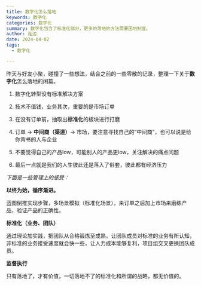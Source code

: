 ```yaml
---
title: 数字化怎么落地
keywords: 数字化
categories: 数字化
summary: 数字化包含了标准化部分，更多的落地的方法需要因地制宜。
author: 连边
date: 2024-04-02
tags:
  - 数字化

---
```




昨天与好友小聚，碰撞了一些想法，结合之前的一些零散的记录，整理一下关于**数字化**怎么落地的闲篇。

1. 数字化转型没有标准解决方案

2. 技术不值钱，业务其次，重要的是市场订单

3. 在没有订单前，抽取出**标准化**的板块进行打磨

4. 订单 -> **中间商（渠道）**-> 市场，要注意寻找自己的“中间商”，也可以说是给你背书的人与企业

5. 不要觉得自己的产品low，可能别人的产品更low，关注解决的痛点问题

6. 最后一点就是我们的人生彼此还是落入了俗套，彼此都有经济压力

   

*下面是一些管理上的感受：*

**以终为始，循序渐进。**

蓝图倒推实现步骤，多场景模拟（标准化场景），来订单之后加上市场来磨练产品，验证产品的正确性。



**标准化（业务、团队）**

通过理论加实践，把团队从合格锻炼至成熟，让团队成员对标准的业务有所认知，非标准的业务接受速度就会快一些，让人力成本能够复利，项目组交叉更换团队成员。



**监督执行**

只有落地了，才有价值，一切落地不了的标准化和所谓的战略，都无价值的。

